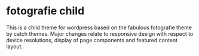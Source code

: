 # fotografie child

This is a child theme for wordpress based on the fabulous
fotografie theme by catch themes. Major changes relate
to responsive design with respect to device resolutions,
display of page components and featured content layout.
